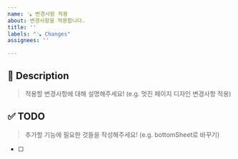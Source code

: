 ```yaml
---
name: 🪠 변경사항 적용
about: 변경사항을 적용합니다.
title: ''
labels: "🪠 Changes"
assignees: ''

---
```


## 🚀 Description
> 적용할 변경사항에 대해 설명해주세요! (e.g. 멋진 페이지 디자인 변경사항 적용)

## ✅ TODO
> 추가할 기능에 필요한 것들을 작성해주세요! (e.g. bottomSheet로 바꾸기)
- [ ]
